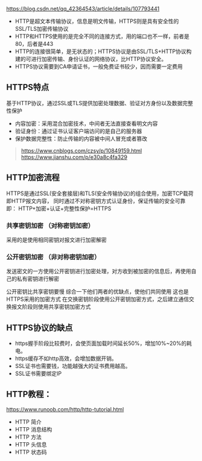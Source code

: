 https://blog.csdn.net/qq_42364543/article/details/107793441

+ HTTP是超文本传输协议，信息是明文传输，HTTPS则是具有安全性的SSL/TLS加密传输协议
+ HTTP和HTTPS使用的是完全不同的连接方式，用的端口也不一样，前者是80，后者是443
+ HTTP的连接很简单，是无状态的；HTTPS协议是由SSL/TLS+HTTP协议构建的可进行加密传输、身份认证的网络协议，比HTTP协议安全。
+ HTTPS协议需要到CA申请证书，一般免费证书较少，因而需要一定费用

## HTTPS特点
基于HTTP协议，通过SSL或TLS提供加密处理数据、验证对方身份以及数据完整性保护
+ 内容加密：采用混合加密技术，中间者无法直接查看明文内容
+ 验证身份：通过证书认证客户端访问的是自己的服务器
+ 保护数据完整性：防止传输的内容被中间人冒充或者篡改
>https://www.cnblogs.com/czsy/p/10849159.html
>https://www.jianshu.com/p/e30a8c4fa329
## HTTP加密流程
HTTPS是通过SSL(安全套接层)和TLS(安全传输协议)的组合使用，加密TCP载荷即HTTP报文内容，
同时通过不对称密钥方式认证身份，保证传输的安全可靠
即： HTTP+加密+认证+完整性保护=HTTPS

### 共享密钥加密 （对称密钥加密） 
采用的是使用相同密钥对报文进行加密解密
### 公开密钥加密 （非对称密钥加密）
发送密文的一方使用公开密钥进行加密处理，对方收到被加密的信息后，再使用自己的私有密钥进行解密

公开密钥比共享密钥要慢 综合一下他们两者的优缺点，使他们共同使用 这也是HTTPS采用的加密方式
在交换密钥阶段使用公开密钥加密方式，之后建立通信交换报文阶段则使用共享密钥加密方式


## HTTPS协议的缺点
+ https握手阶段比较费时，会使页面加载时间延长50%，增加10%~20%的耗电。
+ https缓存不如http高效，会增加数据开销。
+ SSL证书也需要钱，功能越强大的证书费用越高。
+ SSL证书需要绑定IP

## HTTP教程：
https://www.runoob.com/http/http-tutorial.html
+ HTTP 简介
+ HTTP 消息结构
+ HTTP 方法
+ HTTP 头信息
+ HTTP 状态码